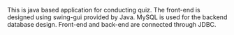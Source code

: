 
This is java based application for conducting quiz. The front-end is designed using swing-gui provided by Java. MySQL is used for the backend database design. Front-end and back-end are connected through JDBC.
